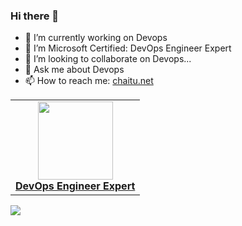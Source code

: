 ### Hi there 👋


- 🔭 I’m currently working on Devops
- 🌱 I’m Microsoft Certified: DevOps Engineer Expert
- 👯 I’m looking to collaborate on Devops...
- 💬 Ask me about Devops
- 📫 How to reach me: [chaitu.net](https://chaitu.net)

<center>
<table>
  <tr>
    <td align="center"><a href="https://www.starttest.com/gateways/starttest/4.0/starttestgateway.aspx?program=MICROSOFT&partner=VUE&mode=7&candidateid=MS0990611325&partnercandidateid=&enforcesecurebrowser=&appointmentid=411186479&guid=2d9125df-76e4-4ef6-b978-b25d511252f3&datetime=2022-02-02T13:07:10&code=16fc62bbf735988cabb05f3d35844625a990e449"><img src="https://docs.microsoft.com/en-us/media/learn/certification/badges/microsoft-certified-expert-badge.svg" width="120px;" height="125px;" /><br /><b>DevOps Engineer Expert</b></a></td>
  </tr>
</table>
</center>

![](https://komarev.com/ghpvc/?username=ChaitanyaChandra&color=brightgreen)

